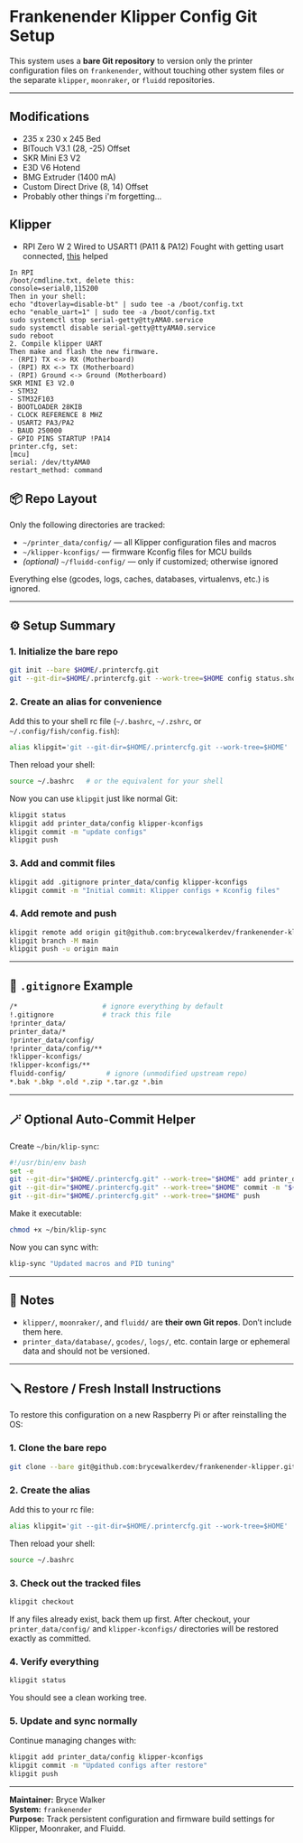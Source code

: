 # Frankenender Klipper Config Git Setup

This system uses a **bare Git repository** to version only the printer configuration files on `frankenender`,
without touching other system files or the separate `klipper`, `moonraker`, or `fluidd` repositories.

---

## Modifications
- 235 x 230 x 245 Bed
- BlTouch V3.1 (28, -25) Offset
- SKR Mini E3 V2
- E3D V6 Hotend
- BMG Extruder (1400 mA)
- Custom Direct Drive (8, 14) Offset
- Probably other things i'm forgetting...

## Klipper
- RPI Zero W 2 Wired to USART1 (PA11 & PA12)
Fought with getting usart connected, [this](https://www.reddit.com/r/klippers/comments/v26f2e/cant_connect_to_skr_mini_e3_v2_over_uart/) helped
```
In RPI
/boot/cmdline.txt, delete this:
console=serial0,115200
Then in your shell:
echo "dtoverlay=disable-bt" | sudo tee -a /boot/config.txt
echo "enable_uart=1" | sudo tee -a /boot/config.txt
sudo systemctl stop serial-getty@ttyAMA0.service
sudo systemctl disable serial-getty@ttyAMA0.service
sudo reboot
2. Compile klipper UART
Then make and flash the new firmware.
- (RPI) TX <-> RX (Motherboard)
- (RPI) RX <-> TX (Motherboard)
- (RPI) Ground <-> Ground (Motherboard)
SKR MINI E3 V2.0
- STM32
- STM32F103
- BOOTLOADER 28KIB
- CLOCK REFERENCE 8 MHZ
- USART2 PA3/PA2
- BAUD 250000
- GPIO PINS STARTUP !PA14
printer.cfg, set:
[mcu]
serial: /dev/ttyAMA0
restart_method: command
```


## 📦 Repo Layout

Only the following directories are tracked:

- `~/printer_data/config/` — all Klipper configuration files and macros  
- `~/klipper-kconfigs/` — firmware Kconfig files for MCU builds  
- *(optional)* `~/fluidd-config/` — only if customized; otherwise ignored

Everything else (gcodes, logs, caches, databases, virtualenvs, etc.) is ignored.

---

## ⚙️ Setup Summary

### 1. Initialize the bare repo
```bash
git init --bare $HOME/.printercfg.git
git --git-dir=$HOME/.printercfg.git --work-tree=$HOME config status.showUntrackedFiles no
```

### 2. Create an alias for convenience
Add this to your shell rc file (`~/.bashrc`, `~/.zshrc`, or `~/.config/fish/config.fish`):

```bash
alias klipgit='git --git-dir=$HOME/.printercfg.git --work-tree=$HOME'
```

Then reload your shell:
```bash
source ~/.bashrc   # or the equivalent for your shell
```

Now you can use `klipgit` just like normal Git:
```bash
klipgit status
klipgit add printer_data/config klipper-kconfigs
klipgit commit -m "update configs"
klipgit push
```

### 3. Add and commit files
```bash
klipgit add .gitignore printer_data/config klipper-kconfigs
klipgit commit -m "Initial commit: Klipper configs + Kconfig files"
```

### 4. Add remote and push
```bash
klipgit remote add origin git@github.com:brycewalkerdev/frankenender-klipper.git
klipgit branch -M main
klipgit push -u origin main
```

---

## 🧹 `.gitignore` Example

```bash
/*                     # ignore everything by default
!.gitignore            # track this file
!printer_data/
printer_data/*
!printer_data/config/
!printer_data/config/**
!klipper-kconfigs/
!klipper-kconfigs/**
fluidd-config/          # ignore (unmodified upstream repo)
*.bak *.bkp *.old *.zip *.tar.gz *.bin
```

---

## 🪄 Optional Auto-Commit Helper

Create `~/bin/klip-sync`:

```bash
#!/usr/bin/env bash
set -e
git --git-dir="$HOME/.printercfg.git" --work-tree="$HOME" add printer_data/config klipper-kconfigs
git --git-dir="$HOME/.printercfg.git" --work-tree="$HOME" commit -m "${1:-update configs}"
git --git-dir="$HOME/.printercfg.git" --work-tree="$HOME" push
```

Make it executable:
```bash
chmod +x ~/bin/klip-sync
```

Now you can sync with:
```bash
klip-sync "Updated macros and PID tuning"
```

---

## 🧩 Notes

- `klipper/`, `moonraker/`, and `fluidd/` are **their own Git repos**. Don’t include them here.
- `printer_data/database/`, `gcodes/`, `logs/`, etc. contain large or ephemeral data and should not be versioned.

---

## 🪛 Restore / Fresh Install Instructions

To restore this configuration on a new Raspberry Pi or after reinstalling the OS:

### 1. Clone the bare repo
```bash
git clone --bare git@github.com:brycewalkerdev/frankenender-klipper.git $HOME/.printercfg.git
```

### 2. Create the alias
Add this to your rc file:
```bash
alias klipgit='git --git-dir=$HOME/.printercfg.git --work-tree=$HOME'
```
Then reload your shell:
```bash
source ~/.bashrc
```

### 3. Check out the tracked files
```bash
klipgit checkout
```

If any files already exist, back them up first. After checkout, your `printer_data/config/` and `klipper-kconfigs/` directories will be restored exactly as committed.

### 4. Verify everything
```bash
klipgit status
```

You should see a clean working tree.

### 5. Update and sync normally
Continue managing changes with:
```bash
klipgit add printer_data/config klipper-kconfigs
klipgit commit -m "Updated configs after restore"
klipgit push
```

---

**Maintainer:** Bryce Walker  
**System:** `frankenender`  
**Purpose:** Track persistent configuration and firmware build settings for Klipper, Moonraker, and Fluidd.

